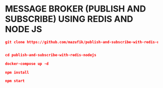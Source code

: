 # MESSAGE BROKER (PUBLISH AND SUBSCRIBE) USING REDIS AND NODE JS

```json
git clone https://github.com/mazufik/publish-and-subscribe-with-redis-nodejs.git


cd publish-and-subscribe-with-redis-nodejs

docker-compose up -d

npm install

npm start
```
